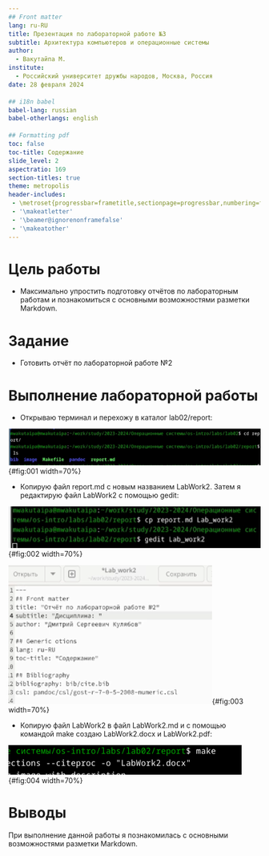 ```yaml
---
## Front matter
lang: ru-RU
title: Презентация по лабораторной работе №3
subtitle: Архитектура компьютеров и операционные системы
author:
  - Вакутайпа М.
institute:
  - Российский университет дружбы народов, Москва, Россия
date: 28 февраля 2024

## i18n babel
babel-lang: russian
babel-otherlangs: english

## Formatting pdf
toc: false
toc-title: Содержание
slide_level: 2
aspectratio: 169
section-titles: true
theme: metropolis
header-includes:
 - \metroset{progressbar=frametitle,sectionpage=progressbar,numbering=fraction}
 - '\makeatletter'
 - '\beamer@ignorenonframefalse'
 - '\makeatother'
---
```


# Цель работы

- Максимально упростить подготовку отчётов по лабораторным работам и познакомиться с основными возможностями разметки Markdown.

# Задание

- Готовить отчёт по лабораторной работе №2

# Выполнение лабораторной работы

- Открываю терминал и перехожу в каталог lab02/report:

![каталог lab03/report](image/1.PNG){#fig:001 width=70%}

- Копирую файл report.md с новым названием LabWork2. Затем я редактирую файл LabWork2 с помощью gedit:

![Копирование файла](image/2.PNG){#fig:002 width=70%}

![Редатирование](image/3.PNG){#fig:003 width=70%}

- Копирую файл LabWork2 в файл LabWork2.md и с помощью командой make создаю LabWork2.docx и LabWork2.pdf:

![Создание LabWork2.docx и LabWork2.pdf](image/4.PNG){#fig:004 width=70%}

# Выводы

При выполнение данной работы я познакомилась с основными возможностями разметки Markdown.



